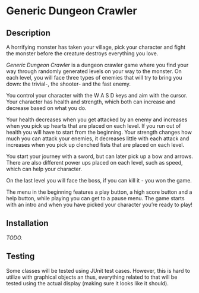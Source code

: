 # Generic Dungeon Crawler 

## Description
A horrifying monster has taken your village, pick your character and fight the monster before the creature destroys everything you love. 

_Generic Dungeon Crawler_ is a dungeon crawler game where you find your way through randomly generated levels on your way to the monster. On each level, you will face three types of enemies that will try to bring you down: the trivial-, the shooter- and the fast enemy. 

You control your character with the W A S D keys and aim with the cursor. Your character has health and strength, which both can increase and decrease based on what you do. 

Your health decreases when you get attacked by an enemy and increases when you pick up hearts that are placed on each level. If you run out of health you will have to start from the beginning. Your strength changes how much you can attack your enemies, it decreases little with each attack and increases when you pick up clenched fists that are placed on each level. 

You start your journey with a sword, but can later pick up a bow and arrows. There are also different power ups placed on each level, such as speed, which can help your character. 

On the last level you will face the boss, if you can kill it - you won the game. 

The menu in the beginning features a play button, a high score button and a help button, while playing you can get to a pause menu. The game starts with an intro and when you have picked your character you’re ready to play! 

## Installation 
_TODO._

## Testing
Some classes will be tested using JUnit test cases. However, this is hard to utilize with graphical objects an thus, everything related to that will be tested using the actual display (making sure it looks like it should).


